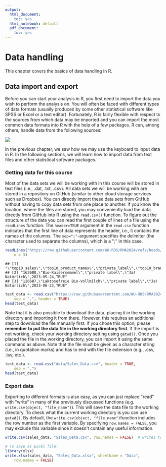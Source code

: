 ```yaml
---
output:
  html_document:
    toc: yes
  html_notebook: default
  pdf_document:
    toc: yes
---
```


# Data handling

This chapter covers the basics of data handling in R.

## Data import and export 






Before you can start your analysis in R, you first need to import the data you wish to perform the analysis on. You will often be faced with different types of data formats (usually produced by some other statistical software like SPSS or Excel or a text editor). Fortunately, R is fairly flexible with respect to the sources from which data may be imported and you can import the most common data formats into R with the help of a few packages. R can, among others, handle data from the following sources: 

![](https://github.com/IMSMWU/Teaching/raw/master/MRDA2017/Graphics/data_import.JPG)

In the previous chapter, we saw how we may use the keyboard to input data in R. In the following sections, we will learn how to import data from text files and other statistical software packages. 

### Getting data for this course

Most of the data sets we will be working with in this course will be stored in text files (i.e., .dat, .txt, .csv). All data sets we will be working with are stored in a repository on GitHub (similar to other cloud storage services such as Dropbox). You can directly import these data sets from GitHub without having to copy data sets from one place to another. If you know the location, where the files are stored, you may conveniently load the data directly from GitHub into R using the ```read.csv()``` function. To figure out the structure of the data you can read the first couple of lines of a file using the `readLines` function. The ```header=TRUE``` argument in the `read.csv` function indicates that the first line of data represents the header, i.e., it contains the names of the columns. The ```sep=";"```-argument specifies the delimiter (the character used to separate the columns), which is a ";" in this case. 


``` r
readLines("https://raw.githubusercontent.com/WU-RDS/RMA2024/refs/heads/main/data/Sales_Data.csv",
    n = 3)
```

```
## [1] "\"top10_sales\",\"top10_product_names\",\"private_label\",\"top10_brand\",\"date_most_sold\",\"private_label_logical\""
## [2] "163608,\"Bio-Kaisersemmel\",\"private label\",\"Ja! Natürlich\",2023-05-24,TRUE"                                       
## [3] "126687,\"Laktosefreie Bio-Vollmilch\",\"private label\",\"Ja! Natürlich\",2023-06-23,TRUE"
```

``` r
test_data <- read.csv("https://raw.githubusercontent.com/WU-RDS/RMA2024/refs/heads/main/data/Sales_Data.csv",
    sep = ",", header = TRUE)
head(test_data)
```

<div data-pagedtable="false">
  <script data-pagedtable-source type="application/json">
{"columns":[{"label":["top10_sales"],"name":[1],"type":["int"],"align":["right"]},{"label":["top10_product_names"],"name":[2],"type":["chr"],"align":["left"]},{"label":["private_label"],"name":[3],"type":["chr"],"align":["left"]},{"label":["top10_brand"],"name":[4],"type":["chr"],"align":["left"]},{"label":["date_most_sold"],"name":[5],"type":["chr"],"align":["left"]},{"label":["private_label_logical"],"name":[6],"type":["lgl"],"align":["right"]}],"data":[{"1":"163608","2":"Bio-Kaisersemmel","3":"private label","4":"Ja! Natürlich","5":"2023-05-24","6":"TRUE"},{"1":"126687","2":"Laktosefreie Bio-Vollmilch","3":"private label","4":"Ja! Natürlich","5":"2023-06-23","6":"TRUE"},{"1":"120480","2":"Ottakringer Helles","3":"national brand","4":"Ottakringer","5":"2023-09-01","6":"FALSE"},{"1":"110022","2":"Milka Ganze Haselnüsse","3":"national brand","4":"Milka","5":"2023-06-30","6":"FALSE"},{"1":"108630","2":"Bio-Toastkäse Scheiben","3":"private label","4":"Ja! Natürlich","5":"2023-05-05","6":"TRUE"},{"1":"95639","2":"Ottakringer Bio Zwickl","3":"national brand","4":"Ottakringer","5":"2023-06-09","6":"FALSE"}],"options":{"columns":{"min":{},"max":[10]},"rows":{"min":[10],"max":[10]},"pages":{}}}
  </script>
</div>

Note that it is also possible to download the data, placing it in the working directory and importing it from there. However, this requires an additional step to download the file manually first. If you chose this option, please **remember to put the data file in the working directory first**. If the import is not working, check your working directory setting using ```getwd()```. Once you placed the file in the working directory, you can import it using the same command as above. Note that the file must be given as a character string (i.e., in quotation marks) and has to end with the file extension (e.g., .csv, .tsv, etc.).


``` r
test_data <- read.csv("data/Sales_Data.csv", header = TRUE,
    sep = ",")
head(test_data)
```

<div data-pagedtable="false">
  <script data-pagedtable-source type="application/json">
{"columns":[{"label":["top10_sales"],"name":[1],"type":["int"],"align":["right"]},{"label":["top10_product_names"],"name":[2],"type":["chr"],"align":["left"]},{"label":["private_label"],"name":[3],"type":["chr"],"align":["left"]},{"label":["top10_brand"],"name":[4],"type":["chr"],"align":["left"]},{"label":["date_most_sold"],"name":[5],"type":["chr"],"align":["left"]},{"label":["private_label_logical"],"name":[6],"type":["lgl"],"align":["right"]}],"data":[{"1":"163608","2":"Bio-Kaisersemmel","3":"private label","4":"Ja! Natürlich","5":"2023-05-24","6":"TRUE"},{"1":"126687","2":"Laktosefreie Bio-Vollmilch","3":"private label","4":"Ja! Natürlich","5":"2023-06-23","6":"TRUE"},{"1":"120480","2":"Ottakringer Helles","3":"national brand","4":"Ottakringer","5":"2023-09-01","6":"FALSE"},{"1":"110022","2":"Milka Ganze Haselnüsse","3":"national brand","4":"Milka","5":"2023-06-30","6":"FALSE"},{"1":"108630","2":"Bio-Toastkäse Scheiben","3":"private label","4":"Ja! Natürlich","5":"2023-05-05","6":"TRUE"},{"1":"95639","2":"Ottakringer Bio Zwickl","3":"national brand","4":"Ottakringer","5":"2023-06-09","6":"FALSE"}],"options":{"columns":{"min":{},"max":[10]},"rows":{"min":[10],"max":[10]},"pages":{}}}
  </script>
</div>


### Export data

Exporting to different formats is also easy, as you can just replace "read" with "write" in many of the previously discussed functions (e.g. ```write.csv(object, "file_name")```). This will save the data file to the working directory. To check what the current working directory is you can use ```getwd()```. By default, the ```write.csv(object, "file_name")```function includes the row number as the first variable. By specifying ```row.names = FALSE```, you may exclude this variable since it doesn't contain any useful information.  


``` r
write.csv(sales_data, "Sales_Data.csv", row.names = FALSE)  # writes to a comma-separated value file

# To save as Excel file:
library(xlsx)
write.xlsx(sales_data, "Sales_Data.xlsx", sheetName = "Data",
    row.names = FALSE)
```

